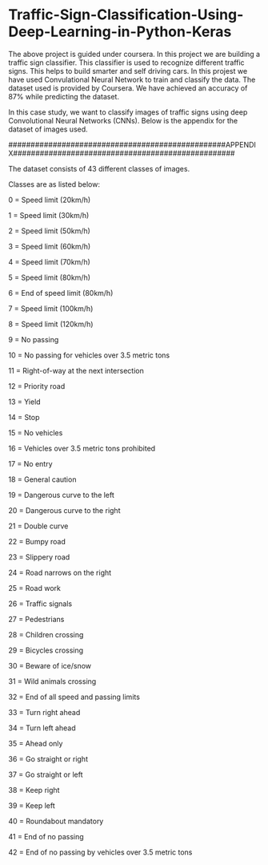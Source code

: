 # Traffic-Sign-Classification-Using-Deep-Learning-in-Python-Keras
The above project is guided under coursera.
In this project we are building a traffic sign classifier. This classifier is used to recognize different traffic signs. This helps to build smarter and self driving cars. 
In this projest we have used Convulational Neural Network to train and classify the data. The dataset used is provided by Coursera.
We have achieved an accuracy of 87% while predicting the dataset.

In this case study, we want to classify images of traffic signs using deep Convolutional Neural Networks (CNNs). Below is the appendix for the dataset of images used.

#################################################APPENDIX##################################################

The dataset consists of 43 different classes of images.

Classes are as listed below:

0 = Speed limit (20km/h)

1 = Speed limit (30km/h)

2 = Speed limit (50km/h)

3 = Speed limit (60km/h)

4 = Speed limit (70km/h)

5 = Speed limit (80km/h)

6 = End of speed limit (80km/h)

7 = Speed limit (100km/h)

8 = Speed limit (120km/h)

9 = No passing

10 = No passing for vehicles over 3.5 metric tons

11 = Right-of-way at the next intersection

12 = Priority road

13 = Yield

14 = Stop

15 = No vehicles

16 = Vehicles over 3.5 metric tons prohibited

17 = No entry

18 = General caution

19 = Dangerous curve to the left

20 = Dangerous curve to the right

21 = Double curve

22 = Bumpy road

23 = Slippery road

24 = Road narrows on the right

25 = Road work

26 = Traffic signals

27 = Pedestrians

28 = Children crossing

29 = Bicycles crossing

30 = Beware of ice/snow

31 = Wild animals crossing

32 = End of all speed and passing limits

33 = Turn right ahead

34 = Turn left ahead

35 = Ahead only

36 = Go straight or right

37 = Go straight or left

38 = Keep right

39 = Keep left

40 = Roundabout mandatory

41 = End of no passing

42 = End of no passing by vehicles over 3.5 metric tons
